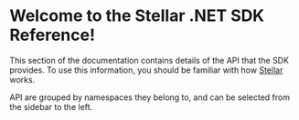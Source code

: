 
# Welcome to the Stellar .NET SDK Reference!

This section of the documentation contains details of the API that the SDK provides. To use this information, you should be familiar with how [Stellar](https://developers.stellar.org/) works.

API are grouped by namespaces they belong to, and can be selected from the sidebar to the left.
